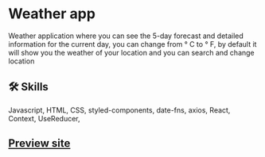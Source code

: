 # Weather app

Weather application where you can see the 5-day forecast and detailed information for the current day, you can change from ° C to ° F, by default it will show you the weather of your location and you can search and change location

## 🛠 Skills

Javascript, HTML, CSS, styled-components, date-fns, axios, React, Context, UseReducer,

## [Preview site]

[preview site]: https://infinite-forest-60534.herokuapp.com/
